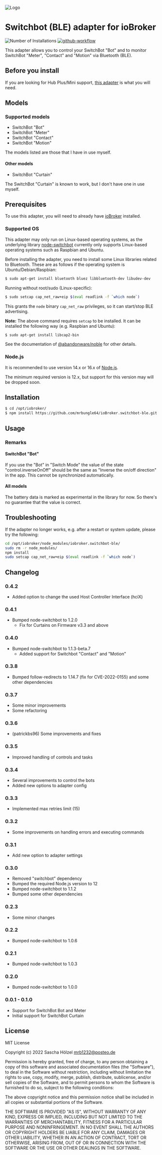 ![Logo](admin/switchbot-ble.png)

# Switchbot (BLE) adapter for ioBroker

![Number of Installations](http://iobroker.live/badges/switchbot-ble-installed.svg)
[![github-workflow](https://github.com/mrbungle64/iobroker.switchbot-ble/actions/workflows/node.js.yml/badge.svg)](https://github.com/mrbungle64/iobroker.ecovacs-deebot)

This adapter allows you to control your SwitchBot "Bot" and to monitor SwitchBot "Meter", "Contact" and "Motion" via Bluetooth (BLE).

## Before you install

If you are looking for Hub Plus/Mini support, [this adapter](https://github.com/DrozmotiX/ioBroker.switchbot-hub) is what you will need.

## Models

### Supported models

* SwitchBot "Bot"
* SwitchBot "Meter"
* SwitchBot "Contact"
* SwitchBot "Motion"

The models listed are those that I have in use myself.

#### Other models

* SwitchBot "Curtain"

The SwitchBot "Curtain" is known to work, but I don't have one in use myself.

## Prerequisites

To use this adapter, you will need to already have [ioBroker](iobroker.net) installed.

### Supported OS

This adapter may only run on Linux-based operating systems,
as the underlying library [node-switchbot](https://github.com/OpenWonderLabs/node-switchbot#supported-os)
currently only supports Linux-based operating systems such as Raspbian and Ubuntu.

Before installing the adapter, you need to install some Linux libraries related to Bluetooth.
These are as follows if the operating system is Ubuntu/Debian/Raspbian:

```bash
$ sudo apt-get install bluetooth bluez libbluetooth-dev libudev-dev
```

Running without root/sudo (Linux-specific):

```bash
$ sudo setcap cap_net_raw+eip $(eval readlink -f `which node`)
```

This grants the `node` binary `cap_net_raw` privileges, so it can start/stop BLE advertising.

__Note:__ The above command requires `setcap` to be installed.
It can be installed the following way (e.g. Raspbian and Ubuntu):

```bash
$ sudo apt-get install libcap2-bin
```

See the documentation of [@abandonware/noble](https://github.com/abandonware/noble#readme) for other details.

### Node.js

It is recommended to use version 14.x or 16.x of [Node.js](nodejs.org).

The minimum required version is 12.x, but support for this version may will be dropped soon.

## Installation

```bash
$ cd /opt/iobroker/
$ npm install https://github.com/mrbungle64/ioBroker.switchbot-ble.git
```

## Usage

### Remarks

#### SwitchBot "Bot"

If you use the "Bot" in "Switch Mode"
the value of the state "control.inverseOnOff" should be the same as "Inverse the on/off direction" in the app.
This cannot be synchronized automatically.

#### All models

The battery data is marked as experimental in the library for now. So there's no guarantee that the value is correct.

## Troubleshooting

If the adapter no longer works, e.g. after a restart or system update, please try the following:

```bash
cd /opt/iobroker/node_modules/iobroker.switchbot-ble/
sudo rm -r node_modules/
npm install
sudo setcap cap_net_raw+eip $(eval readlink -f `which node`)
```

## Changelog

### 0.4.2
* Added option to change the used Host Controller Interface (hciX)

### 0.4.1
* Bumped node-switchbot to 1.2.0
  * Fix for Curtains on Firmware v3.3 and above

### 0.4.0
* Bumped node-switchbot to 1.1.3-beta.7
  * Added support for Switchbot "Contact" and "Motion"

### 0.3.8
* Bumped follow-redirects to 1.14.7 (fix for CVE-2022-0155) and some other dependencies

### 0.3.7
* Some minor improvements
* Some refactoring

### 0.3.6
* (patrickbs96) Some improvements and fixes

### 0.3.5
* Improved handling of controls and tasks

### 0.3.4
* Several improvements to control the bots
* Added new options to adapter config

### 0.3.3
* Implemented max retries limit (15)

### 0.3.2
* Some improvements on handling errors and executing commands

### 0.3.1
* Add new option to adapter settings

### 0.3.0
* Removed "switchbot" dependency
* Bumped the required Node.js version to 12
* Bumped node-switchbot to 1.1.2
* Bumped some other dependencies

### 0.2.3
* Some minor changes

### 0.2.2
* Bumped node-switchbot to 1.0.6

### 0.2.1
* Bumped node-switchbot to 1.0.3

### 0.2.0
* Bumped node-switchbot to 1.0.0

### 0.0.1 - 0.1.0
* Support for SwitchBot Bot and Meter
* Initial support for SwitchBot Curtain

## License
MIT License

Copyright (c) 2022 Sascha Hölzel <mrb1232@posteo.de>

Permission is hereby granted, free of charge, to any person obtaining a copy
of this software and associated documentation files (the "Software"), to deal
in the Software without restriction, including without limitation the rights
to use, copy, modify, merge, publish, distribute, sublicense, and/or sell
copies of the Software, and to permit persons to whom the Software is
furnished to do so, subject to the following conditions:

The above copyright notice and this permission notice shall be included in all
copies or substantial portions of the Software.

THE SOFTWARE IS PROVIDED "AS IS", WITHOUT WARRANTY OF ANY KIND, EXPRESS OR
IMPLIED, INCLUDING BUT NOT LIMITED TO THE WARRANTIES OF MERCHANTABILITY,
FITNESS FOR A PARTICULAR PURPOSE AND NONINFRINGEMENT. IN NO EVENT SHALL THE
AUTHORS OR COPYRIGHT HOLDERS BE LIABLE FOR ANY CLAIM, DAMAGES OR OTHER
LIABILITY, WHETHER IN AN ACTION OF CONTRACT, TORT OR OTHERWISE, ARISING FROM,
OUT OF OR IN CONNECTION WITH THE SOFTWARE OR THE USE OR OTHER DEALINGS IN THE
SOFTWARE.
